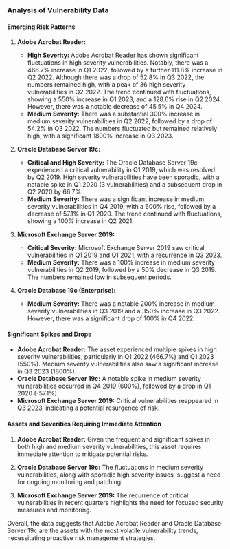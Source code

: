 ### Analysis of Vulnerability Data

#### Emerging Risk Patterns

1. **Adobe Acrobat Reader:**
   - **High Severity:** Adobe Acrobat Reader has shown significant fluctuations in high severity vulnerabilities. Notably, there was a 466.7% increase in Q1 2022, followed by a further 111.8% increase in Q2 2022. Although there was a drop of 52.8% in Q3 2022, the numbers remained high, with a peak of 36 high severity vulnerabilities in Q2 2022. The trend continued with fluctuations, showing a 550% increase in Q1 2023, and a 128.6% rise in Q2 2024. However, there was a notable decrease of 45.5% in Q4 2024.
   - **Medium Severity:** There was a substantial 300% increase in medium severity vulnerabilities in Q2 2022, followed by a drop of 54.2% in Q3 2022. The numbers fluctuated but remained relatively high, with a significant 1800% increase in Q3 2023.

2. **Oracle Database Server 19c:**
   - **Critical and High Severity:** The Oracle Database Server 19c experienced a critical vulnerability in Q1 2019, which was resolved by Q2 2019. High severity vulnerabilities have been sporadic, with a notable spike in Q1 2020 (3 vulnerabilities) and a subsequent drop in Q2 2020 by 66.7%.
   - **Medium Severity:** There was a significant increase in medium severity vulnerabilities in Q4 2019, with a 600% rise, followed by a decrease of 57.1% in Q1 2020. The trend continued with fluctuations, showing a 100% increase in Q2 2021.

3. **Microsoft Exchange Server 2019:**
   - **Critical Severity:** Microsoft Exchange Server 2019 saw critical vulnerabilities in Q1 2019 and Q1 2021, with a recurrence in Q3 2023.
   - **Medium Severity:** There was a 100% increase in medium severity vulnerabilities in Q2 2019, followed by a 50% decrease in Q3 2019. The numbers remained low in subsequent periods.

4. **Oracle Database 19c (Enterprise):**
   - **Medium Severity:** There was a notable 200% increase in medium severity vulnerabilities in Q3 2019 and a 350% increase in Q3 2022. However, there was a significant drop of 100% in Q4 2022.

#### Significant Spikes and Drops

- **Adobe Acrobat Reader:** The asset experienced multiple spikes in high severity vulnerabilities, particularly in Q1 2022 (466.7%) and Q1 2023 (550%). Medium severity vulnerabilities also saw a significant increase in Q3 2023 (1800%).
- **Oracle Database Server 19c:** A notable spike in medium severity vulnerabilities occurred in Q4 2019 (600%), followed by a drop in Q1 2020 (-57.1%).
- **Microsoft Exchange Server 2019:** Critical vulnerabilities reappeared in Q3 2023, indicating a potential resurgence of risk.

#### Assets and Severities Requiring Immediate Attention

1. **Adobe Acrobat Reader:** Given the frequent and significant spikes in both high and medium severity vulnerabilities, this asset requires immediate attention to mitigate potential risks.

2. **Oracle Database Server 19c:** The fluctuations in medium severity vulnerabilities, along with sporadic high severity issues, suggest a need for ongoing monitoring and patching.

3. **Microsoft Exchange Server 2019:** The recurrence of critical vulnerabilities in recent quarters highlights the need for focused security measures and monitoring.

Overall, the data suggests that Adobe Acrobat Reader and Oracle Database Server 19c are the assets with the most volatile vulnerability trends, necessitating proactive risk management strategies.
